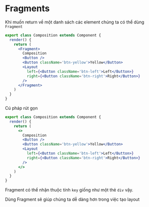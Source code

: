 # Fragments

Khi muốn return về một danh sách các element chúng ta có thể dùng `Fragment`

```jsx
export class Composition extends Component {
  render() {
    return (
      <Fragment>
        Composition
        <Button />
        <Button className='btn-yellow'>Yellow</Button>
        <Layout
          left={<Button className='btn-left'>Left</Button>}
          right={<Button className='btn-right'>Right</Button>}
        />
      </Fragment>
    )
  }
}
```

Cú pháp rút gọn

```jsx
export class Composition extends Component {
  render() {
    return (
      <>
        Composition
        <Button />
        <Button className='btn-yellow'>Yellow</Button>
        <Layout
          left={<Button className='btn-left'>Left</Button>}
          right={<Button className='btn-right'>Right</Button>}
        />
      </>
    )
  }
}
```

Fragment có thể nhận thuộc tính `key` giống như một thẻ `div` vậy.

Dùng Fragment sẽ giúp chúng ta dễ dàng hơn trong việc tạo layout
